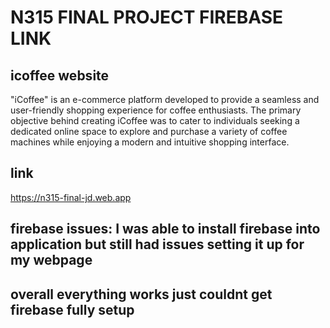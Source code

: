 # N315 FINAL PROJECT FIREBASE LINK

## icoffee website

"iCoffee" is an e-commerce platform developed to provide a seamless and user-friendly shopping experience for coffee enthusiasts. The primary objective behind creating iCoffee was to cater to individuals seeking a dedicated online space to explore and purchase a variety of coffee machines while enjoying a modern and intuitive shopping interface.

## link

https://n315-final-jd.web.app

## firebase issues: I was able to install firebase into application but still had issues setting it up for my webpage

## overall everything works just couldnt get firebase fully setup
